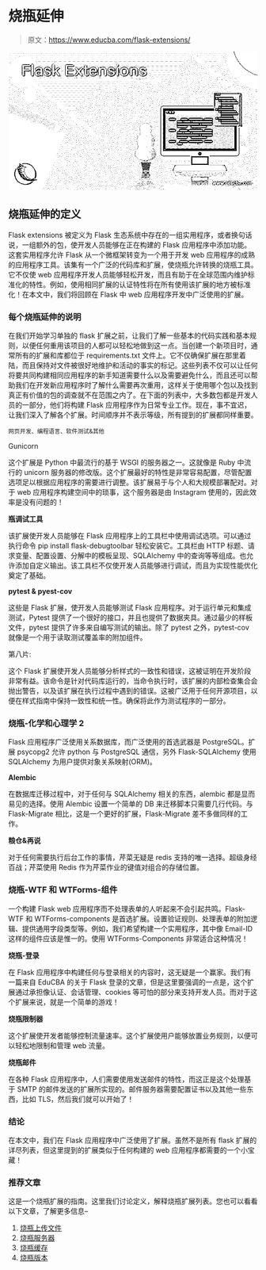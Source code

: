 # 烧瓶延伸

> 原文：<https://www.educba.com/flask-extensions/>

![Flask Extensions](img/e90320e886e6a3dc03dd8e41900752e2.png)



## 烧瓶延伸的定义

Flask extensions 被定义为 Flask 生态系统中存在的一组实用程序，或者换句话说，一组额外的包，使开发人员能够在正在构建的 Flask 应用程序中添加功能。这套实用程序允许 Flask 从一个微框架转变为一个用于开发 web 应用程序的成熟的应用程序工具。该集有一个广泛的代码库和扩展，使烧瓶允许转换的烧瓶工具。它不仅使 web 应用程序开发人员能够轻松开发，而且有助于在全球范围内维护标准化的特性。例如，使用相同扩展的认证特性将在所有使用该扩展的地方被标准化！在本文中，我们将回顾在 Flask 中 web 应用程序开发中广泛使用的扩展。

### 每个烧瓶延伸的说明

在我们开始学习单独的 flask 扩展之前，让我们了解一些基本的代码实践和基本规则，以便任何重用该项目的人都可以轻松地做到这一点。当创建一个新项目时，通常所有的扩展和库都位于 requirements.txt 文件上。它不仅确保扩展在那里着陆，而且保持对文件被很好地维护和活动的事实的标记。这些列表不仅可以让任何将要共同构建相同应用程序的新手知道需要什么以及需要避免什么，而且还可以帮助我们在开发新应用程序时了解什么需要再次重用，这样关于使用哪个包以及找到真正有价值的包的调查就不在范围之内了。在下面的列表中，大多数包都是开发人员的一部分，他们将构建 Flask 应用程序作为日常专业工作。现在，事不宜迟，让我们深入了解各个扩展。时间顺序并不表示等级，所有提到的扩展都同样重要。

<small>网页开发、编程语言、软件测试&其他</small>

Gunicorn

这个扩展是 Python 中最流行的基于 WSGI 的服务器之一。这就像是 Ruby 中流行的 unicorn 服务器的修改版。这个扩展最好的特性是非常容易配置，尽管配置选项足以根据应用程序的需要进行调整。该扩展易于与个人和大规模部署配对。对于 web 应用程序构建空间中的琐事，这个服务器是由 Instagram 使用的，因此效率是没有问题的！

**瓶调试工具**

该扩展使开发人员能够在 Flask 应用程序上的工具栏中使用调试选项。可以通过执行命令 pip install flask-debugtoolbar 轻松安装它。工具栏由 HTTP 标题、请求变量、配置设置、分解中的模板呈现、SQLAlchemy 中的查询等等组成。也允许添加自定义输出。该工具栏不仅使开发人员能够进行调试，而且为实现性能优化奠定了基础。

**pytest & pyest-cov**

这些是 Flask 扩展，使开发人员能够测试 Flask 应用程序。对于运行单元和集成测试，Pytest 提供了一个很好的接口，并且也提供了数据夹具。通过最少的样板文件，pytest 提供了许多来自编写测试的输出。除了 pytest 之外，pytest-cov 就像是一个用于读取测试覆盖率的附加组件。

第八片:

这个 Flask 扩展使开发人员能够分析样式的一致性和错误，这被证明在开发阶段非常有益。该命令是针对代码库运行的，当命令执行时，该扩展的内部检查集合会抛出警告，以及该扩展在执行过程中遇到的错误。这被广泛用于任何开源项目，以便在样式指南中保持一致性和统一性。确保将此作为测试程序的一部分。

### 烧瓶-化学和心理学 2

Flask 应用程序广泛使用关系数据库，而广泛使用的首选武器是 PostgreSQL。扩展 psycopg2 允许 python 与 PostgreSQL 通信，另外 Flask-SQLAlchemy 使用 SQLAlchemy 为用户提供对象关系映射(ORM)。

**Alembic**

在数据库迁移过程中，对于任何与 SQLAlchemy 相关的东西，alembic 都是显而易见的选择。使用 Alembic 设置一个简单的 DB 来迁移脚本只需要几行代码。与 Flask-Migrate 相比，这是一个更好的扩展，Flask-Migrate 差不多做同样的工作。

**粮仓&再说**

对于任何需要执行后台工作的事情，芹菜无疑是 redis 支持的唯一选择。超级身经百战；芹菜使用 Redis 作为芹菜作业的键值对组合的存储位置。

### 烧瓶-WTF 和 WTForms-组件

一个构建 Flask web 应用程序而不处理表单的人听起来不会引起共鸣。Flask-WTF 和 WTForms-components 是首选扩展。设置验证规则、处理表单的附加逻辑、提供通用字段类型等。例如，我们希望构建一个实用程序，其中像 Email-ID 这样的组件应该是惟一的。使用 WTForms-Components 非常适合这种情况！

**烧瓶-登录**

在 Flask 应用程序中构建任何与登录相关的内容时，这无疑是一个赢家。我们有一篇来自 EduCBA 的关于 Flask 登录的文章，但是这里要强调的一点是，这个扩展通过承担像认证、会话管理、cookies 等可怕的部分来支持开发人员。而对于这个扩展来说，就是一个简单的游戏！

**烧瓶限制器**

这个扩展使开发者能够控制流量速率。这个扩展使用户能够放置业务规则，以便可以轻松地限制和管理 web 流量。

**烧瓶邮件**

在各种 Flask 应用程序中，人们需要使用发送邮件的特性，而这正是这个处理基于 SMTP 的邮件发送的扩展所实现的。邮件服务器需要配置证书以及其他一些东西，比如 TLS，然后我们就可以开始了！

### 结论

在本文中，我们在 Flask 应用程序中广泛使用了扩展。虽然不是所有 flask 扩展的详尽列表，但这里提到的扩展类似于任何构建的 web 应用程序都需要的一个小宝藏！

### 推荐文章

这是一个烧瓶扩展的指南。这里我们讨论定义，解释烧瓶扩展列表。您也可以看看以下文章，了解更多信息–

1.  [烧瓶上传文件](https://www.educba.com/flask-upload-file/)
2.  [烧瓶服务器](https://www.educba.com/flask-server/)
3.  [烧瓶缓存](https://www.educba.com/flask-cache/)
4.  [烧瓶版本](https://www.educba.com/flask-version/)






